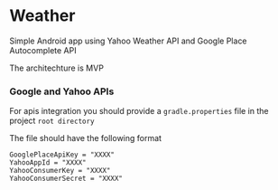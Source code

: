 # Weather

Simple Android app using Yahoo Weather API and Google Place Autocomplete API

The architechture is MVP

### Google and Yahoo APIs
For apis integration you should provide a `gradle.properties` file in the project `root directory`

The file should have the following format
```properties
GooglePlaceApiKey = "XXXX"
YahooAppId = "XXXX"
YahooConsumerKey = "XXXX"
YahooConsumerSecret = "XXXX"
```
